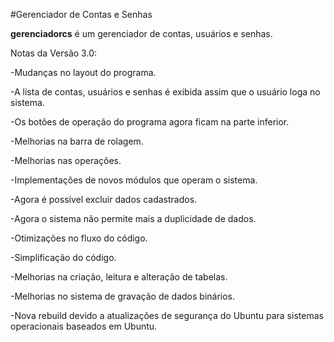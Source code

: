 #Gerenciador de Contas e Senhas

**gerenciadorcs** é um gerenciador de contas, usuários e senhas.

Notas da Versão 3.0:

-Mudanças no layout do programa.

-A lista de contas, usuários e senhas é exibida assim que o usuário loga no sistema.

-Os botões de operação do programa agora ficam na parte inferior.

-Melhorias na barra de rolagem.

-Melhorias nas operações.

-Implementações de novos módulos que operam o sistema.

-Agora é possível excluir dados cadastrados.

-Agora o sistema não permite mais a duplicidade de dados.

-Otimizações no fluxo do código.

-Simplificação do código.

-Melhorias na criação, leitura e alteração de tabelas.

-Melhorias no sistema de gravação de dados binários.

-Nova rebuild devido a atualizações de segurança do Ubuntu para sistemas operacionais baseados em Ubuntu.
